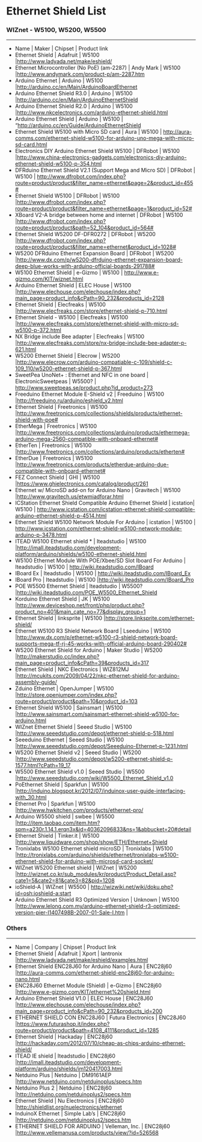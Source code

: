 # Ethernet Shield List

### WIZnet - **W5100, W5200, W5500**
------

- Name | Maker | Chipset | Product link
- Ethernet Shield | Adafruit | W5100 |http://www.ladyada.net/make/eshield/ 
- Ethernet Microcontroller (No PoE) (am-2287) | Andy Mark | W5100 |http://www.andymark.com/product-p/am-2287.htm
- Arduino Ethernet | Arduino | W5100 |http://arduino.cc/en/Main/ArduinoBoardEthernet
- Arduino Ethernet Shield R3.0 | Arduino | W5100 |http://arduino.cc/en/Main/ArduinoEthernetShield
- Arduino Ethernet Shield R2.0 | Arduino | W5100 |http://www.nkcelectronics.com/arduino-ethernet-shield.html
- Arduino Ethernet Shield | Arduino | W5100 | “http://arduino.cc/en/Guide/ArduinoEthernetShield
- Ethernet Shield W5100 with Micro SD card | Aura | W5100 | http://aura-comms.com/ethernet-shield-w5100-for-arduino-uno-mega-with-micro-sd-card.html
- Electronics DIY Arduino Ethernet Shield W5100  | DFRobot | W5100 |http://www.china-electronics-gadgets.com/electronics-diy-arduino-ethernet-shield-w5100-p-354.html
- DFRduino Ethernet Shield V2.1 (Support Mega and Micro SD) | DFRobot | W5100 | http://www.dfrobot.com/index.php?route=product/product&filter_name=ethernet&page=2&product_id=455#
- Ethernet Shield W5100 | DFRobot | W5100 |http://www.dfrobot.com/index.php?route=product/product&filter_name=ethernet&page=1&product_id=52#
- XBoard V2-A bridge between home and internet | DFRobot | W5100 |http://www.dfrobot.com/index.php?route=product/product&path=52_104&product_id=564#
- Ethernet Shield W5200 DF-DFR0272 | DFRobot | W5200 |http://www.dfrobot.com/index.php?route=product/product&filter_name=ethernet&product_id=1028#
- W5200 DFRduino Ethernet Expansion Board  | DFRobot | W5200 |http://www.dx.com/p/w5200-dfrduino-ethernet-expansion-board-deep-blue-works-with-arduino-official-boards-291788#
- W5100 Ethernet Shield | e-Gizmo | W5100 | http://www.e-gizmo.com/KIT/wiznet.html
- Arduino Ethernet Shield | ELEC House | W5100 |http://www.elechouse.com/elechouse/index.php?main_page=product_info&cPath=90_232&products_id=2128
- Ethernet Shield | Elecfreaks | W5100 |http://www.elecfreaks.com/store/ethernet-shield-p-710.html
- Ethernet Shield - W5100 | Elecfreaks | W5100 |http://www.elecfreaks.com/store/ethernet-shield-with-micro-sd-w5100-p-372.html
- NX Bridge include Bee adapter | Elecfreaks | W5100 |http://www.elecfreaks.com/store/nx-bridge-include-bee-adapter-p-621.html
- W5200 Ethernet Shield | Elecrow | W5200 |http://www.elecrow.com/arduino-compatiable-c-109/shield-c-109_110/w5200-ethernet-shield-p-367.html
- SweetPea UnoNet+ : Ethernet and NFC in one board | ElectronicSweetpeas | W5500? | http://www.sweetpeas.se/product.php?id_product=273
- Freeduino Ethernet Module E-Shield v2 | Freeduino | W5100 |http://freeduino.ru/arduino/eshield_v2.html
- Ethernet Shield | Freetronics | W5100 |http://www.freetronics.com/collections/shields/products/ethernet-shield-with-poe#
- EtherMega | Freetronics | W5100 |http://www.freetronics.com/collections/arduino/products/ethermega-arduino-mega-2560-compatible-with-onboard-ethernet#
- EtherTen | Freetronics | W5100 |http://www.freetronics.com/collections/arduino/products/etherten#
- EtherDue | Freetronics | W5100 |http://www.freetronics.com/products/etherdue-arduino-due-compatible-with-onboard-ethernet#
- FEZ Connect Shield | GHI  | W5100 |https://www.ghielectronics.com/catalog/product/261
- Ethernet w/ MicroSD add-on for Arduino Nano | Gravitech | W5100 |http://www.gravitech.us/etwmiadforar.html
- ICStation Ethernet Shield Compatible Arduino Ethernet Shield | icstation| W5100 | http://www.icstation.com/icstation-ethernet-shield-compatible-arduino-ethernet-shield-p-4514.html
- Ethernet Shield W5100 Network Module For Arduino | icstation | W5100 | http://www.icstation.com/ethernet-shield-w5100-network-module-arduino-p-3478.html
- ITEAD W5100 Ethernet shield * | Iteadstudio | W5100 |http://imall.iteadstudio.com/development-platform/arduino/shields/w5100-ethernet-shield.html
- W5100 Ethernet Module With POE/Xbee/SD Slot Iboard For Arduino | Iteadstudio | W5100 | http://wiki.iteadstudio.com/IBoard
- IBoard Ex | Iteadstudio | W5100 | http://wiki.iteadstudio.com/IBoard_Ex
- IBoard Pro | Iteadstudio | W5100 |http://wiki.iteadstudio.com/IBoard_Pro
- POE W5500 Ethernet Shield | Iteadstudio | W5500? |http://wiki.iteadstudio.com/POE_W5500_Ethernet_Shield
- Korduino Ethernet Shield  | JK | W5100 |http://www.deviceshop.net/front/php/product.php?product_no=401&main_cate_no=77&display_group=1
- Ethernet Shield | linksprite | W5100 |http://store.linksprite.com/ethernet-shield/
- Ethernet W5100 R3 Shield Network Board | Lseeduino | W5100 |http://www.dx.com/p/ethernet-w5100-r3-shield-network-board-supports-mega-tf-rj-45-works-with-official-arduino-board-290402#
- W5200 Ethernet Shield for Arduino | Maker Studio | W5200 |http://makerstudio.cc/index.php?main_page=product_info&cPath=39&products_id=317
- Ethernet Shield | NKC Electronics | WIZ812MJ |http://mcukits.com/2009/04/22/nkc-ethernet-shield-for-arduino-assembly-guide/
- Zduino Ethernet | OpenJumper | W5100 |http://store.openjumper.com/index.php?route=product/product&path=10&product_id=103
- Ethernet Shield W5100 | Sainsmart | W5100 |http://www.sainsmart.com/sainsmart-ethernet-shield-w5100-for-arduino.html
- WIZnet Ethernet Shield | Seeed Studio | W5100 |http://www.seeedstudio.com/depot/ethernet-shield-p-518.html
- Seeeduino Ethernet | Seeed Studio | W5100 |http://www.seeedstudio.com/depot/Seeeduino-Ethernet-p-1231.html
- W5200 Ethernet Shield v2 | Seeed Studio | W5200 |http://www.seeedstudio.com/depot/w5200-ethernet-shield-p-1577.html?cPath=19_17
- W5500 Ethernet Shield v1.0 | Seeed Studio | W5500 |http://www.seeedstudio.com/wiki/W5500_Ethernet_Shield_v1.0
- PoEthernet Shield | Sparkfun | W5100 |http://induino.blogspot.kr/2012/07/induinox-user-guide-interfacing-with_30.html
- Ethernet Pro | Sparkfun | W5100 |http://www.hwkitchen.com/products/ethernet-pro/
- Arduino W5500 shield | swbee | W5500 |http://item.taobao.com/item.htm?spm=a230r.1.14.1.erqn3x&id=40362096833&ns=1&abbucket=20#detail
- Ethernet Shield  | Tinker.it | W5100 |http://www.liquidware.com/shop/show/ETH/Ethernet+Shield
- Tronixlabs W5100 Ethernet shield microSD | Tronixlabs  | W5100 |http://tronixlabs.com/arduino/shields/ethernet/tronixlabs-w5100-ethernet-shield-for-arduino-with-microsd-card-socket/
- WIZnet W5200 Ethernet shield | WIZnet  | W5200 |http://wiznet.co.kr/sub_modules/kr/product/Product_Detail.asp?cate1=5&cate2=81&cate3=82&pid=1208
- ioShield-A | WIZnet  | W5500 | http://wizwiki.net/wiki/doku.php?id=osh:ioshield-a:start
- Arduino Ethernet Shield R3 Optimized Version | Unknown | W5100 |http://www.lelong.com.my/arduino-ethernet-shield-r3-optimized-version-pier-I1407498B-2007-01-Sale-I.htm |

### Others
------

- Name | Company | Chipset | Product link
- Ethernet Shield | Adafruit | Xport | lantronix |http://www.ladyada.net/make/eshield/examples.html
- Ethernet Shield ENC28J60 for Arduino Nano | Aura | ENC28j60 |http://aura-comms.com/ethernet-shield-enc28j60-for-arduino-nano.html
- ENC28J60 Ethernet Module (Shield) | e-Gizmo | ENC28j60 |http://www.e-gizmo.com/KIT/ethernet%20shield.html
- Arduino Ethernet Shield V1.0 | ELEC House | ENC28J60 |http://www.elechouse.com/elechouse/index.php?main_page=product_info&cPath=90_232&products_id=200
- ETHERNET SHIELD CON ENC28J60 | Futura Electronics | ENC28J60 |https://www.futurashop.it/index.php?route=product/product&path=4108_4111&product_id=1285
- Ethernet Shield | Hackaday | ENC28j60 |http://hackaday.com/2012/07/10/cheap-as-chips-arduino-ethernet-shield/
- ITEAD IE shield | Iteadstudio | ENC28j60 |http://imall.iteadstudio.com/development-platform/arduino/shields/im120417003.html
- Netduino Plus | Netduino | DM9161AEP |http://www.netduino.com/netduinoplus/specs.htm
- Netduino Plus 2 | Netduino | ENC28j60 |http://netduino.com/netduinoplus2/specs.htm
- Ethernet Shield | Nu Electronics | ENC28j60 |http://shieldlist.org/nuelectronics/ethernet
- InduinoX Ethernet | Simple Lab’s | ENC28j60 |http://netduino.com/netduinoplus2/specs.htm
- ETHERNET SHIELD FOR ARDUINO | Velleman, Inc. | ENC28j60 |http://www.vellemanusa.com/products/view/?id=526568
